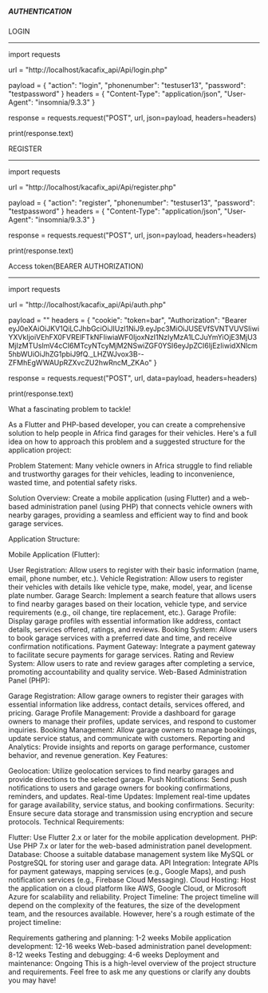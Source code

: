 #####   AUTHENTICATION #########

LOGIN
_____
import requests

url = "http://localhost/kacafix_api/Api/login.php"

payload = {
    "action": "login",
    "phonenumber": "testuser13",
    "password": "testpassword"
}
headers = {
    "Content-Type": "application/json",
    "User-Agent": "insomnia/9.3.3"
}

response = requests.request("POST", url, json=payload, headers=headers)

print(response.text)

REGISTER
________
import requests

url = "http://localhost/kacafix_api/Api/register.php"

payload = {
    "action": "register",
    "phonenumber": "testuser13",
    "password": "testpassword"
}
headers = {
    "Content-Type": "application/json",
    "User-Agent": "insomnia/9.3.3"
}

response = requests.request("POST", url, json=payload, headers=headers)

print(response.text)


Access token(BEARER AUTHORIZATION)

____________

import requests

url = "http://localhost/kacafix_api/Api/auth.php"

payload = ""
headers = {
    "cookie": "token=bar",
    "Authorization": "Bearer eyJ0eXAiOiJKV1QiLCJhbGciOiJIUzI1NiJ9.eyJpc3MiOiJUSEVfSVNTVUVSIiwiYXVkIjoiVEhFX0FVRElFTkNFIiwiaWF0IjoxNzI1NzIyMzA1LCJuYmYiOjE3MjU3MjIzMTUsImV4cCI6MTcyNTcyMjM2NSwiZGF0YSI6eyJpZCI6IjEzIiwidXNlcm5hbWUiOiJhZG1pbiJ9fQ._LHZWJvox3B--ZFMhEgWWAUpRZXvcZU2hwRncM_ZKAo"
}

response = requests.request("POST", url, data=payload, headers=headers)

print(response.text)




What a fascinating problem to tackle!

As a Flutter and PHP-based developer, you can create a comprehensive solution to help people in Africa find garages for their vehicles. Here's a full idea on how to approach this problem and a suggested structure for the application project:

Problem Statement: Many vehicle owners in Africa struggle to find reliable and trustworthy garages for their vehicles, leading to inconvenience, wasted time, and potential safety risks.

Solution Overview: Create a mobile application (using Flutter) and a web-based administration panel (using PHP) that connects vehicle owners with nearby garages, providing a seamless and efficient way to find and book garage services.

Application Structure:

Mobile Application (Flutter):

User Registration: Allow users to register with their basic information (name, email, phone number, etc.).
Vehicle Registration: Allow users to register their vehicles with details like vehicle type, make, model, year, and license plate number.
Garage Search: Implement a search feature that allows users to find nearby garages based on their location, vehicle type, and service requirements (e.g., oil change, tire replacement, etc.).
Garage Profile: Display garage profiles with essential information like address, contact details, services offered, ratings, and reviews.
Booking System: Allow users to book garage services with a preferred date and time, and receive confirmation notifications.
Payment Gateway: Integrate a payment gateway to facilitate secure payments for garage services.
Rating and Review System: Allow users to rate and review garages after completing a service, promoting accountability and quality service.
Web-Based Administration Panel (PHP):

Garage Registration: Allow garage owners to register their garages with essential information like address, contact details, services offered, and pricing.
Garage Profile Management: Provide a dashboard for garage owners to manage their profiles, update services, and respond to customer inquiries.
Booking Management: Allow garage owners to manage bookings, update service status, and communicate with customers.
Reporting and Analytics: Provide insights and reports on garage performance, customer behavior, and revenue generation.
Key Features:

Geolocation: Utilize geolocation services to find nearby garages and provide directions to the selected garage.
Push Notifications: Send push notifications to users and garage owners for booking confirmations, reminders, and updates.
Real-time Updates: Implement real-time updates for garage availability, service status, and booking confirmations.
Security: Ensure secure data storage and transmission using encryption and secure protocols.
Technical Requirements:

Flutter: Use Flutter 2.x or later for the mobile application development.
PHP: Use PHP 7.x or later for the web-based administration panel development.
Database: Choose a suitable database management system like MySQL or PostgreSQL for storing user and garage data.
API Integration: Integrate APIs for payment gateways, mapping services (e.g., Google Maps), and push notification services (e.g., Firebase Cloud Messaging).
Cloud Hosting: Host the application on a cloud platform like AWS, Google Cloud, or Microsoft Azure for scalability and reliability.
Project Timeline: The project timeline will depend on the complexity of the features, the size of the development team, and the resources available. However, here's a rough estimate of the project timeline:

Requirements gathering and planning: 1-2 weeks
Mobile application development: 12-16 weeks
Web-based administration panel development: 8-12 weeks
Testing and debugging: 4-6 weeks
Deployment and maintenance: Ongoing
This is a high-level overview of the project structure and requirements. Feel free to ask me any questions or clarify any doubts you may have!

